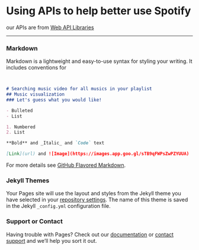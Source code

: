 # Using APIs to help better use Spotify

our APIs are from [Web API Libraries](https://developer.spotify.com/documentation/web-api/libraries/#libraries) 

------

### Markdown

Markdown is a lightweight and easy-to-use syntax for styling your writing. It includes conventions for

```markdown


# Searching music video for all musics in your playlist
## Music visualization
### Let's guess what you would like!

- Bulleted
- List

1. Numbered
2. List

**Bold** and _Italic_ and `Code` text

[Link](url) and ![Image](https://images.app.goo.gl/sTB9qFWPsZwPZYUUA)
```

For more details see [GitHub Flavored Markdown](https://guides.github.com/features/mastering-markdown/).

### Jekyll Themes

Your Pages site will use the layout and styles from the Jekyll theme you have selected in your [repository settings](https://github.com/zhou-waner/group6-cs411/settings). The name of this theme is saved in the Jekyll `_config.yml` configuration file.

### Support or Contact

Having trouble with Pages? Check out our [documentation](https://help.github.com/categories/github-pages-basics/) or [contact support](https://github.com/contact) and we’ll help you sort it out.
